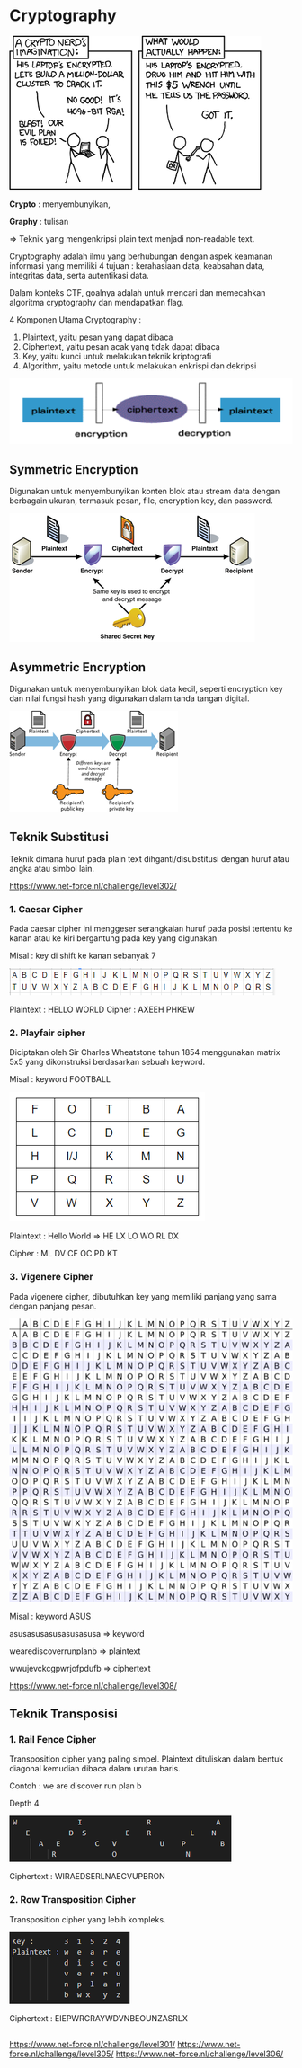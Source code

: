 # Cryptography

![](https://github.com/arsitektur-jaringan-komputer/Modul-LBE-CTF-2020/blob/cryptography/img/crypto%20meme.png)

**Crypto** : menyembunyikan,

**Graphy** : tulisan

=> Teknik yang mengenkripsi plain text menjadi non-readable text.

Cryptography adalah ilmu yang berhubungan dengan aspek keamanan informasi yang memiliki 4 tujuan : kerahasiaan data, keabsahan data, integritas data, serta autentikasi data.

Dalam konteks CTF, goalnya adalah untuk mencari dan memecahkan algoritma cryptography dan mendapatkan flag.

4 Komponen Utama Cryptography :
1. Plaintext, yaitu pesan yang dapat dibaca
2. Ciphertext, yaitu pesan acak yang tidak dapat dibaca
3. Key, yaitu kunci untuk melakukan teknik kriptografi
4. Algorithm, yaitu metode untuk melakukan enkrispi dan dekripsi

![](https://github.com/arsitektur-jaringan-komputer/Modul-LBE-CTF-2020/blob/cryptography/img/encrypt-decrypt.PNG)

## Symmetric Encryption
Digunakan untuk menyembunyikan konten blok atau stream data dengan berbagain ukuran, termasuk pesan, file, encryption key, dan password.

![](https://github.com/arsitektur-jaringan-komputer/Modul-LBE-CTF-2020/blob/cryptography/img/symmetric.gif)

## Asymmetric Encryption
Digunakan untuk menyembunyikan blok data kecil, seperti encryption key dan nilai fungsi hash yang digunakan dalam tanda tangan digital.

![](https://github.com/arsitektur-jaringan-komputer/Modul-LBE-CTF-2020/blob/cryptography/img/asymmetric.png)

## Teknik Substitusi
Teknik dimana huruf pada plain text dihganti/disubstitusi dengan huruf atau angka atau simbol lain.

https://www.net-force.nl/challenge/level302/

### 1. Caesar Cipher
Pada caesar cipher ini menggeser serangkaian huruf pada posisi tertentu ke kanan atau ke kiri bergantung pada key yang digunakan.

Misal : key di shift ke kanan sebanyak 7

![](https://github.com/arsitektur-jaringan-komputer/Modul-LBE-CTF-2020/blob/cryptography/img/CAESAR%207%20RIGHT.PNG)

Plaintext : HELLO WORLD
Cipher     : AXEEH PHKEW

### 2. Playfair cipher
Diciptakan oleh Sir Charles Wheatstone tahun 1854 menggunakan matrix 5x5 yang dikonstruksi berdasarkan sebuah keyword.

Misal : keyword FOOTBALL

![](https://github.com/arsitektur-jaringan-komputer/Modul-LBE-CTF-2020/blob/cryptography/img/playfair.PNG)

Plaintext : Hello World => HE LX LO WO RL DX

Cipher     : ML DV CF OC PD KT

### 3. Vigenere Cipher
Pada vigenere cipher, dibutuhkan key yang memiliki panjang yang sama dengan panjang pesan.

![](https://github.com/arsitektur-jaringan-komputer/Modul-LBE-CTF-2020/blob/cryptography/img/vigenere.png)

Misal : keyword ASUS

asusasusasusasusasusa		=> keyword

wearediscoverrunplanb	=> plaintext

wwujevckcgpwrjofpdufb	=> ciphertext

https://www.net-force.nl/challenge/level308/

## Teknik Transposisi

### 1. Rail Fence Cipher
Transposition cipher yang paling simpel. Plaintext dituliskan dalam bentuk diagonal kemudian dibaca dalam urutan baris.

Contoh : we are discover run plan b

Depth 4

![](https://github.com/arsitektur-jaringan-komputer/Modul-LBE-CTF-2020/blob/cryptography/img/cipher%20rail.PNG)

Ciphertext : WIRAEDSERLNAECVUPBRON

### 2. Row Transposition Cipher
Transposition cipher yang lebih kompleks.

![](https://github.com/arsitektur-jaringan-komputer/Modul-LBE-CTF-2020/blob/cryptography/img/row%20transposition.PNG)

Ciphertext : EIEPWRCRAYWDVNBEOUNZASRLX

## 
https://www.net-force.nl/challenge/level301/
https://www.net-force.nl/challenge/level305/
https://www.net-force.nl/challenge/level306/
